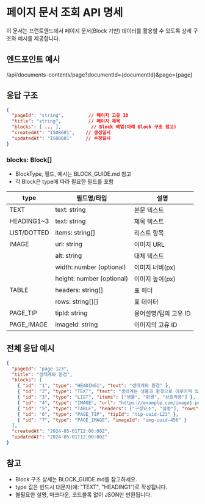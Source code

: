 # 페이지 문서 조회 API 명세

이 문서는 프런트엔드에서 페이지 문서(Block 기반) 데이터를 활용할 수 있도록 상세 구조와 예시를 제공합니다.

## 엔드포인트 예시
/api/documents-contents/page?documentId={documentId}&page={page}

## 응답 구조

```json
{
  "pageId": "string",         // 페이지 고유 ID
  "title": "string",          // 페이지 제목
  "blocks": [ ... ],           // Block 배열(아래 Block 구조 참고)
  "createdAt": "ISO8601",    // 생성일시
  "updatedAt": "ISO8601"     // 수정일시
}
```

### blocks: Block[]
- BlockType, 필드, 예시는 BLOCK_GUIDE.md 참고
- 각 Block은 type에 따라 필요한 필드를 포함

| type         | 필드명/타입                | 설명                        |
|--------------|---------------------------|-----------------------------|
| TEXT         | text: string              | 본문 텍스트                 |
| HEADING1~3   | text: string              | 제목 텍스트                 |
| LIST/DOTTED  | items: string[]           | 리스트 항목                 |
| IMAGE        | url: string               | 이미지 URL                  |
|              | alt: string               | 대체 텍스트                 |
|              | width: number (optional)  | 이미지 너비(px)             |
|              | height: number (optional) | 이미지 높이(px)             |
| TABLE        | headers: string[]         | 표 헤더                     |
|              | rows: string[][]          | 표 데이터                   |
| PAGE_TIP     | tipId: string             | 용어설명/팁의 고유 ID       |
| PAGE_IMAGE   | imageId: string           | 이미지의 고유 ID            |

## 전체 응답 예시

```json
{
  "pageId": "page-123",
  "title": "생태계와 환경",
  "blocks": [
    { "id": "1", "type": "HEADING1", "text": "생태계와 환경" },
    { "id": "2", "type": "TEXT", "text": "생태계는 생물과 환경으로 이루어져 있습니다." },
    { "id": "3", "type": "LIST", "items": ["생물", "환경", "상호작용"] },
    { "id": "4", "type": "IMAGE", "url": "https://example.com/image1.png", "alt": "생태계 구성도", "width": 400, "height": 300 },
    { "id": "5", "type": "TABLE", "headers": ["구성요소", "설명"], "rows": [["생물", "동식물 등"], ["환경", "물, 공기 등"]] },
    { "id": "6", "type": "PAGE_TIP", "tipId": "tip-uuid-123" },
    { "id": "7", "type": "PAGE_IMAGE", "imageId": "img-uuid-456" }
  ],
  "createdAt": "2024-05-01T12:00:00Z",
  "updatedAt": "2024-05-01T12:00:00Z"
}
```

## 참고
- Block 구조 상세는 BLOCK_GUIDE.md를 참고하세요.
- type 값은 반드시 대문자(예: "TEXT", "HEADING1")로 작성됩니다.
- 불필요한 설명, 마크다운, 코드블록 없이 JSON만 반환됩니다. 